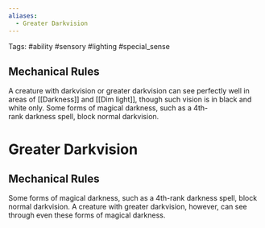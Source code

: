 ```yaml
---
aliases:
  - Greater Darkvision
---
```

Tags: #ability #sensory #lighting #special_sense

## Mechanical Rules

A creature with darkvision or greater darkvision can see perfectly well in areas of [[Darkness]] and [[Dim light]], though such vision is in black and white only. Some forms of magical darkness, such as a 4th-rank darkness spell, block normal darkvision. 


# Greater Darkvision

## Mechanical Rules

Some forms of magical darkness, such as a 4th-rank darkness spell, block normal darkvision.  A creature with greater darkvision, however, can see through even these forms of magical darkness.